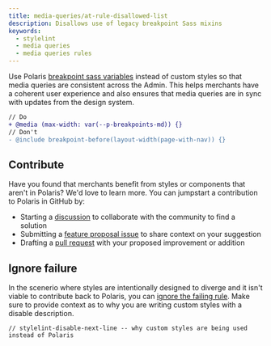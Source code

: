 ```yaml
---
title: media-queries/at-rule-disallowed-list
description: Disallows use of legacy breakpoint Sass mixins
keywords:
  - stylelint
  - media queries
  - media queries rules
---
```


Use Polaris [breakpoint sass variables](/tokens/breakpoints#sass-variables) instead of custom styles so that media queries are consistent across the Admin. This helps merchants have a coherent user experience and also ensures that media queries are in sync with updates from the design system.

```diff
// Do
+ @media (max-width: var(--p-breakpoints-md)) {}
// Don't
- @include breakpoint-before(layout-width(page-with-nav)) {}
```

## Contribute

Have you found that merchants benefit from styles or components that aren't in Polaris? We'd love to learn more. You can jumpstart a contribution to Polaris in GitHub by:

- Starting a [discussion](https://github.com/Shopify/polaris/discussions/6750) to collaborate with the community to find a solution
- Submitting a [feature proposal issue](https://github.com/Shopify/polaris/issues/new?assignees=&labels=Feature+request&template=FEATURE_REQUEST.md) to share context on your suggestion
- Drafting a [pull request](https://github.com/Shopify/polaris/pulls) with your proposed improvement or addition

## Ignore failure

In the scenerio where styles are intentionally designed to diverge and it isn't viable to contribute back to Polaris, you can [ignore the failing rule](https://stylelint.io/user-guide/ignore-code/#within-files). Make sure to provide context as to why you are writing custom styles with a disable description.

```
// stylelint-disable-next-line -- why custom styles are being used instead of Polaris
```
